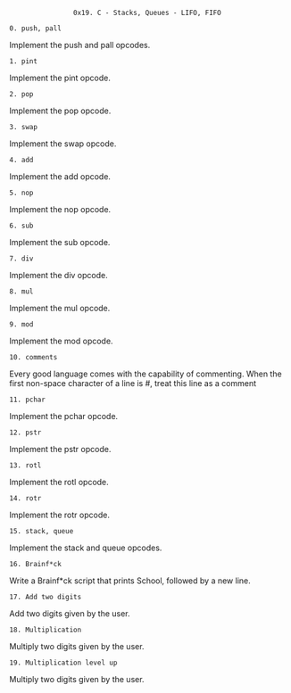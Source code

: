 					0x19. C - Stacks, Queues - LIFO, FIFO

	0. push, pall

Implement the push and pall opcodes.

	1. pint

Implement the pint opcode.

	2. pop

Implement the pop opcode.

	3. swap

Implement the swap opcode.

	4. add

Implement the add opcode.

	5. nop

Implement the nop opcode.

	6. sub

Implement the sub opcode.

	7. div

Implement the div opcode.

	8. mul

Implement the mul opcode.

	9. mod

Implement the mod opcode.

	10. comments

Every good language comes with the capability of commenting. When the first non-space character of a line is #, treat this line as a comment

	11. pchar

Implement the pchar opcode.

	12. pstr

Implement the pstr opcode.

	13. rotl

Implement the rotl opcode.

	14. rotr

Implement the rotr opcode.

	15. stack, queue

Implement the stack and queue opcodes.

	16. Brainf*ck

Write a Brainf*ck script that prints School, followed by a new line.

	17. Add two digits

Add two digits given by the user.

	18. Multiplication

Multiply two digits given by the user.

	19. Multiplication level up

Multiply two digits given by the user.

